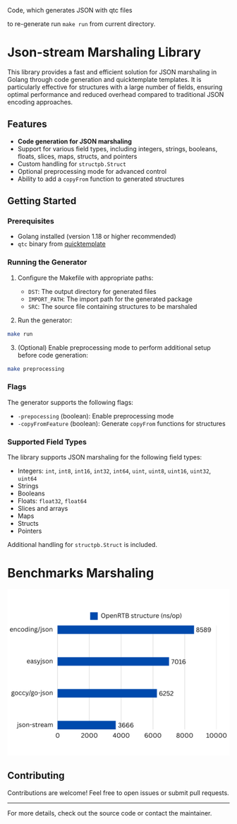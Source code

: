 Code, which generates JSON with qtc files

to re-generate run `make run` from current directory.

# Json-stream Marshaling Library

This library provides a fast and efficient solution for JSON marshaling in Golang through code generation and quicktemplate templates. It is particularly effective for structures with a large number of fields, ensuring optimal performance and reduced overhead compared to traditional JSON encoding approaches.
## Features
- **Code generation for JSON marshaling**
- Support for various field types, including integers, strings, booleans, floats, slices, maps, structs, and pointers
- Custom handling for `structpb.Struct`
- Optional preprocessing mode for advanced control
- Ability to add a `copyFrom` function to generated structures

## Getting Started

### Prerequisites
- Golang installed (version 1.18 or higher recommended)
- `qtc` binary from [quicktemplate](https://github.com/valyala/quicktemplate)

### Running the Generator
1. Configure the Makefile with appropriate paths:
    - `DST`: The output directory for generated files
    - `IMPORT_PATH`: The import path for the generated package
    - `SRC`: The source file containing structures to be marshaled

2. Run the generator:
```bash
make run
```

3. (Optional) Enable preprocessing mode to perform additional setup before code generation:
```bash
make preprocessing
```

### Flags
The generator supports the following flags:
- `-prepocessing` (boolean): Enable preprocessing mode
- `-copyFromFeature` (boolean): Generate `copyFrom` functions for structures

### Supported Field Types
The library supports JSON marshaling for the following field types:
- Integers: `int`, `int8`, `int16`, `int32`, `int64`, `uint`, `uint8`, `uint16`, `uint32`, `uint64`
- Strings
- Booleans
- Floats: `float32`, `float64`
- Slices and arrays
- Maps
- Structs
- Pointers

Additional handling for `structpb.Struct` is included.

# Benchmarks Marshaling

![benchmark.png](benchmarks/benchmark.png)

## Contributing
Contributions are welcome! Feel free to open issues or submit pull requests.

---
For more details, check out the source code or contact the maintainer.